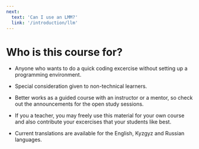 ```yaml
---
next:
  text: 'Can I use an LMM?'
  link: '/introduction/llm'
---
```


# Who is this course for?

- Anyone who wants to do a quick coding excercise
  without setting up a programming environment.

- Special consideration given to non-technical learners.

- Better works as a guided course with an instructor or a mentor,
  so check out the announcements for the open study sessions.

<!--
> Join a reddit / discord is you are an individual learner.
-->

- If you a teacher, you may freely use this material for your own course
  and also contribute your excercises that your students like best.

- Current translations are available for the English,
  Kyzgyz and Russian languages.